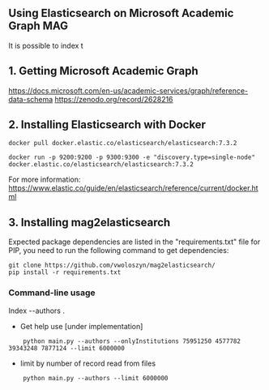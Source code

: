 
## Using Elasticsearch on Microsoft Academic Graph MAG
It is possible to index t

## 1. Getting Microsoft Academic Graph

https://docs.microsoft.com/en-us/academic-services/graph/reference-data-schema
https://zenodo.org/record/2628216


## 2. Installing Elasticsearch with Docker
```
docker pull docker.elastic.co/elasticsearch/elasticsearch:7.3.2
```

```
docker run -p 9200:9200 -p 9300:9300 -e "discovery.type=single-node" docker.elastic.co/elasticsearch/elasticsearch:7.3.2
```
For more information: https://www.elastic.co/guide/en/elasticsearch/reference/current/docker.html

## 3. Installing mag2elasticsearch

Expected package dependencies are listed in the "requirements.txt" file for PIP, you need to run the following command to get dependencies:
```
git clone https://github.com/vwoloszyn/mag2elasticsearch/
pip install -r requirements.txt
```

### Command-line usage
Index --authors .
- Get help use  [under implementation]
```
    python main.py --authors --onlyInstitutions 75951250 4577782 39343248 7877124 --limit 6000000
```
- limit by number of record read from files
```
    python main.py --authors --limit 6000000
```
